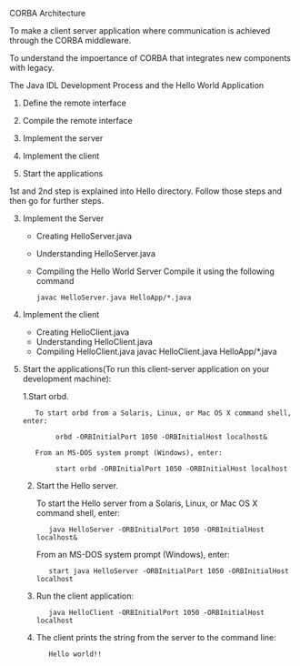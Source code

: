CORBA Architecture

To make a client server application where communication is achieved through the CORBA middleware.

To understand the impoertance of CORBA that integrates new components with legacy.

The Java IDL Development Process and the Hello World Application

1. Define the remote interface 

2. Compile the remote interface 

3. Implement the server 

4. Implement the client 

5. Start the applications 

1st and 2nd step is explained into Hello directory. Follow those steps and then go for further steps.

3. Implement the Server
    - Creating HelloServer.java
    - Understanding HelloServer.java
    - Compiling the Hello World Server
          Compile it using the following command
         
          javac HelloServer.java HelloApp/*.java
         
4. Implement the client
    - Creating HelloClient.java
    - Understanding HelloClient.java
    - Compiling HelloClient.java
          javac HelloClient.java HelloApp/*.java
    
5. Start the applications(To run this client-server application on your development machine):

     1.Start orbd.

          To start orbd from a Solaris, Linux, or Mac OS X command shell, enter:

               orbd -ORBInitialPort 1050 -ORBInitialHost localhost&

          From an MS-DOS system prompt (Windows), enter:

               start orbd -ORBInitialPort 1050 -ORBInitialHost localhost

     2. Start the Hello server.

          To start the Hello server from a Solaris, Linux, or Mac OS X command shell, enter:

               java HelloServer -ORBInitialPort 1050 -ORBInitialHost localhost&

          From an MS-DOS system prompt (Windows), enter:

               start java HelloServer -ORBInitialPort 1050 -ORBInitialHost localhost
               
     3. Run the client application:

               java HelloClient -ORBInitialPort 1050 -ORBInitialHost localhost

     4. The client prints the string from the server to the command line:

               Hello world!!
